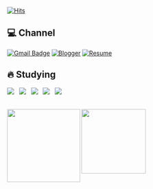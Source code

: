 [![Hits](https://hits.seeyoufarm.com/api/count/incr/badge.svg?url=https%3A%2F%2Fgithub.com%2Frichrookie&count_bg=%23F2C800&title_bg=%23484848&icon=&icon_color=%23E7E7E7&title=%E2%AD%90%EF%B8%8F+visitors&edge_flat=false)](https://hits.seeyoufarm.com)

## 💻 Channel

[![Gmail Badge](https://img.shields.io/badge/Gmail-D14836?style=flat&logo=Gmail&logoColor=white)](mailto:psymchoi@gmail.com) 
[![Blogger](https://img.shields.io/badge/%20Blog-555263?style=flat&logoColor=white)](https://richrookie.github.io)
[![Resume](https://img.shields.io/badge/%20Resume-534225?style=flat&logoColor=white)](https://richrookie.github.io/resume/)


## 🔥 Studying

<p>
<!--   <img src="https://img.shields.io/badge/c-%2300599C?style=for-the-badge&logo=C&logoColor=white"/></a> &nbsp
  <img src="https://img.shields.io/badge/c++-%2300599C?style=for-the-badge&logo=C++&logoColor=white"/></a> &nbsp -->
  <img src="https://img.shields.io/badge/c%23-%23239120?style=for-the-badge&logo=C%23%20&logoColor=white"></a> &nbsp
  <img src="https://img.shields.io/badge/unity-%23000000?style=for-the-badge&logo=Unity&logoColor=white"/></a> &nbsp
  <img src="https://img.shields.io/badge/git-%23F05033?style=for-the-badge&logo=Git&logoColor=white"/></a> &nbsp 
  <img src="https://img.shields.io/badge/Firebase-039BE5?style=for-the-badge&logo=Firebase%20AWS&logoColor=white"/></a> &nbsp
  <img src="https://img.shields.io/badge/Visual%20Studio%20Code-0078d7.svg?style=for-the-badge&logo=visual-studio-code&logoColor=white"/></a> &nbsp
</p>

<br>

<img align='left' src="https://github-readme-stats.vercel.app/api?username=richrookie&count_private=true&theme=merko" height="170">
<img align='center' src="http://mazassumnida.wtf/api/v2/generate_badge?boj=psymchoi" height="150">

